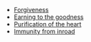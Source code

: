 - [Forgiveness](https://quran.com/33/59)
- [Earning to the goodness](https://quran.com/24/60)
- [Purification of the heart](https://quran.com/33/53)
- [Immunity from inroad](https://quran.com/33/59)
